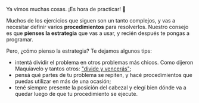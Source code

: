 Ya vimos muchas cosas. ¡Es hora de practicar! :muscle:

Muchos de los ejercicios que siguen son un tanto complejos, y vas a necesitar definir varios **procedimientos** para resolverlos. Nuestro consejo es que **pienses la estrategia** que vas a usar, y recién después te pongas a programar.

Pero, ¿cómo pienso la estrategia? Te dejamos algunos tips:

* intentá dividir el problema en otros problemas más chicos. Como dijeron Maquiavelo y tantos otros: ["divide y vencerás"](https://es.wikipedia.org/wiki/Algoritmo_divide_y_vencerás);
* pensá qué partes de tu problema se repiten, y hacé procedimientos que puedas utilizar en más de una ocasión;
* tené siempre presente la posición del cabezal y elegí bien dónde va a quedar luego de que tu procedimiento se ejecute.